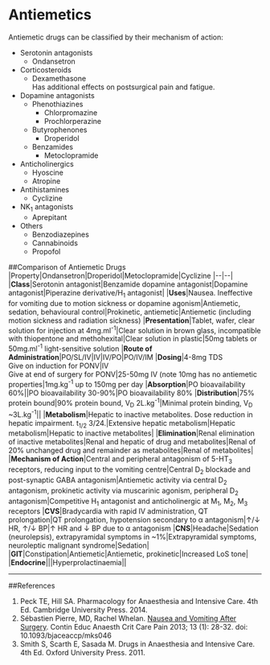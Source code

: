 # Antiemetics

Antiemetic drugs can be classified by their mechanism of action:
* Serotonin antagonists
    * Ondansetron
* Corticosteroids
    * Dexamethasone  
    Has additional effects on postsurgical pain and fatigue.
* Dopamine antagonists
    * Phenothiazines
        * Chlorpromazine
        * Prochlorperazine
    * Butyrophenones
        * Droperidol
    * Benzamides
        * Metoclopramide
* Anticholinergics
    * Hyoscine
    * Atropine
* Antihistamines
    * Cyclizine
* NK<sub>1</sub> antagonists
    * Aprepitant
* Others
    * Benzodiazepines
    * Cannabinoids
    * Propofol

##Comparison of Antiemetic Drugs
|Property|Ondansetron|Droperidol|Metoclopramide|Cyclizine
|--|--|
|**Class**|Serotonin antagonist|Benzamide dopamine antagonist|Dopamine antagonist|Piperazine derivative/H<sub>1</sub> antagonist|
|**Uses**|Nausea. Ineffective for vomiting due to motion sickness or dopamine agonism|Antiemetic, sedation, behavioural control|Prokinetic, antiemetic|Antiemetic (including motion sickness and radiation sickness)
|**Presentation**|Tablet, wafer, clear solution for injection at 4mg.ml<sup>-1</sup>|Clear solution in brown glass, incompatible with thiopentone and methohexital|Clear solution in plastic|50mg tablets or 50mg.ml<sup>-1</sup> light-sensitive solution
|**Route of Administration**|PO/SL/IV|IV|IV/PO|PO/IV/IM
|**Dosing**|4-8mg TDS <br>Give on induction for PONV|IV<br>Give at end of surgery for PONV|25-50mg IV (note 10mg has no antiemetic properties|1mg.kg<sup>-1</sup> up to 150mg per day
|**Absorption**|PO bioavailability 60%||PO bioavailability 30-90%|PO bioavailability 80%
|**Distribution**|75% protein bound|90% protein bound, V<sub>D</sub> 2L.kg<sup>-1</sup>|Minimal protein binding, V<sub>D</sub> ~3L.kg<sup>-1</sup>||
|**Metabolism**|Hepatic to inactive metabolites. Dose reduction in hepatic impairment. t<sub>1/2</sub> 3/24.|Extensive hepatic metabolism|Hepatic metabolism|Hepatic to inactive metabolites|
|**Elimination**|Renal elimination of inactive metabolites|Renal and hepatic of drug and metabolites|Renal of 20% unchanged drug and remainder as metabolites|Renal of metabolites|
|**Mechanism of Action**|Central and peripheral antagonism of 5-HT<sub>3</sub> receptors, reducing input to the vomiting centre|Central D<sub>2</sub> blockade and post-synaptic GABA antagonism|Antiemetic activity via central D<sub>2</sub> antagonism, prokinetic activity via muscarinic agonism, peripheral D<sub>2</sub> antagonism|Competitive H<sub>1</sub> antagonist and anticholinergic at M<sub>1</sub>, M<sub>2</sub>, M<sub>3</sub> receptors
|**CVS**|Bradycardia with rapid IV administration, QT prolongation|QT prolongation, hypotension secondary to α antagonism|↑/↓ HR, ↑/↓ BP|↑ HR and ↓ BP due to α antagonism
|**CNS**|Headache|Sedation (neurolepsis), extrapyramidal symptoms in ~1%|Extrapyramidal symptoms, neuroleptic malignant syndrome|Sedation|
|**GIT**|Constipation|Antiemetic|Antiemetic, prokinetic|Increased LoS tone|
|**Endocrine**|||Hyperprolactinaemia||


---
##References
1. Peck TE, Hill SA. Pharmacology for Anaesthesia and Intensive Care. 4th Ed. Cambridge University Press. 2014.  
2. Sébastien Pierre, MD, Rachel Whelan. [Nausea and Vomiting After Surgery](https://academic.oup.com/bjaed/article/13/1/28/281153/Nausea-and-vomiting-after-surgery). Contin Educ Anaesth Crit Care Pain 2013; 13 (1): 28-32. doi: 10.1093/bjaceaccp/mks046
3. Smith S, Scarth E, Sasada M. Drugs in Anaesthesia and Intensive Care. 4th Ed. Oxford University Press. 2011.